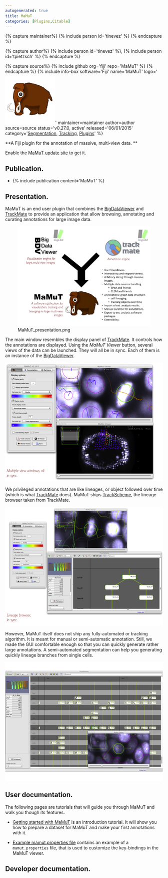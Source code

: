 ```yaml
---
autogenerated: true
title: MaMuT
categories: [Plugins,Citable]
---
```



{% capture maintainer%}
{% include person id='tinevez' %}
{% endcapture %}

{% capture author%}
{% include person id='tinevez' %}, {% include person id='tpietzsch' %}
{% endcapture %}

{% capture source%}
{% include github org='fiji' repo='MaMuT' %}
{% endcapture %}
{% include info-box software='Fiji' name='MaMuT' logo='<img src="/media/icons/mamut.png" title="fig:MaMuT_logo-256x256.png" width="160" alt="MaMuT_logo-256x256.png" />' maintainer=maintainer author=author source=source status='v0.27.0, active' released='06/01/2015' category='[Segmentation](/plugin-index#segmentation), [Tracking](/plugin-index#tracking), [Plugins](/plugin-index)' %}

**A Fiji plugin for the annotation of massive, multi-view data. **

Enable the [MaMuT update site](http://sites.imagej.net/MaMuT/) to get it.

## Publication.

-   {% include publication content='MaMuT' %}

## Presentation.

MaMuT is an end user plugin that combines the [BigDataViewer](/plugins/bdv) and [TrackMate](/plugins/trackmate) to provide an application that allow browsing, annotating and curating annotations for large image data.

<figure><img src="/media/plugins/mamut/mamut-presentation.png" title="MaMuT_presentation.png" width="600" alt="MaMuT_presentation.png" /><figcaption aria-hidden="true">MaMuT_presentation.png</figcaption></figure>

The main window resembles the display panel of [TrackMate](/plugins/trackmate). It controls how the annotations are displayed. Using the *MaMuT Viewer* button, several views of the data can be launched. They will all be in sync. Each of them is an instance of the [BigDataViewer](/plugins/bdv).

![](/media/plugins/mamut/mamut-windowsinsync.png)

We privileged annotations that are like lineages, or object followed over time (which is what [TrackMate](/plugins/trackmate) does). MaMuT ships [TrackScheme](/plugins/trackmate/trackscheme), the lineage browser taken from TrackMate.

![](/media/plugins/mamut/mamut-withtrackscheme.png)

However, MaMuT itself does not ship any fully-automated or tracking algorithm. It is meant for manual or semi-automatic annotation. Still, we made the GUI comfortable enough so that you can quickly generate rather large annotations. A semi-automated segmentation can help you generating quickly lineage branches from single cells.

![](/media/plugins/mamut/mamut-largeannotationsquickly.png)

## User documentation.

The following pages are tutorials that will guide you through MaMuT and walk you though its features.

-   [Getting started with MaMuT](/plugins/mamut/getting-started) is an introduction tutorial. It will show you how to prepare a dataset for MaMuT and make your first annotations with it.

<!-- -->

-   [Example mamut.properties file](/plugins/mamut/example-properties-file) contains an example of a `mamut.properties` file, that is used to customize the key-bindings in the MaMuT viewer.

## Developer documentation.

 

